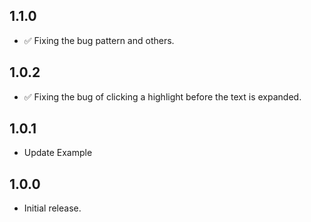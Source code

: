 ## 1.1.0
* ✅ Fixing the bug pattern and others.
## 1.0.2
* ✅ Fixing the bug of clicking a highlight before the text is expanded.
## 1.0.1
* Update Example
## 1.0.0
* Initial release.
